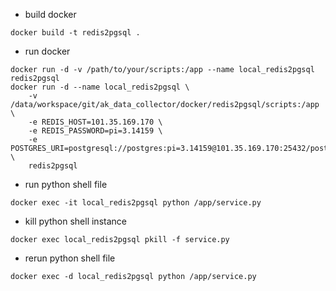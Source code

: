 * build docker
```shell
docker build -t redis2pgsql .
```

* run docker
```shell
docker run -d -v /path/to/your/scripts:/app --name local_redis2pgsql redis2pgsql
docker run -d --name local_redis2pgsql \
    -v /data/workspace/git/ak_data_collector/docker/redis2pgsql/scripts:/app \
    -e REDIS_HOST=101.35.169.170 \
    -e REDIS_PASSWORD=pi=3.14159 \
    -e POSTGRES_URI=postgresql://postgres:pi=3.14159@101.35.169.170:25432/postgres \
    redis2pgsql
```

* run python shell file
```shell
docker exec -it local_redis2pgsql python /app/service.py
```

* kill python shell instance
```shell
docker exec local_redis2pgsql pkill -f service.py
```

* rerun python shell file
```shell
docker exec -d local_redis2pgsql python /app/service.py
```


